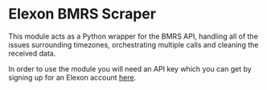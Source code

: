 # Elexon BMRS Scraper

This module acts as a Python wrapper for the BMRS API, handling all of the issues surrounding timezones, orchestrating multiple calls and cleaning the received data. 

In order to use the module you will need an API key which you can get by signing up for an Elexon account <a href="https://www.elexonportal.co.uk/registration/newuser">here</a>. 

